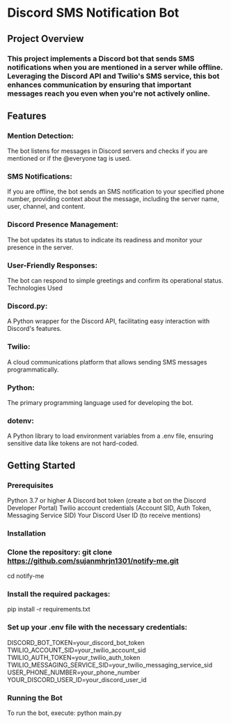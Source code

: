 # Discord SMS Notification Bot
## Project Overview
### This project implements a Discord bot that sends SMS notifications when you are mentioned in a server while offline. Leveraging the Discord API and Twilio's SMS service, this bot enhances communication by ensuring that important messages reach you even when you're not actively online.

## Features
### Mention Detection: 
The bot listens for messages in Discord servers and checks if you are mentioned or if the @everyone tag is used.
### SMS Notifications: 
If you are offline, the bot sends an SMS notification to your specified phone number, providing context about the message, including the server name, user, channel, and content.
### Discord Presence Management: 
The bot updates its status to indicate its readiness and monitor your presence in the server.
### User-Friendly Responses: 
The bot can respond to simple greetings and confirm its operational status.
Technologies Used
### Discord.py: 
A Python wrapper for the Discord API, facilitating easy interaction with Discord's features.
### Twilio: 
A cloud communications platform that allows sending SMS messages programmatically.
### Python: 
The primary programming language used for developing the bot.
### dotenv: 
A Python library to load environment variables from a .env file, ensuring sensitive data like tokens are not hard-coded.
## Getting Started
### Prerequisites
Python 3.7 or higher
A Discord bot token (create a bot on the Discord Developer Portal)
Twilio account credentials (Account SID, Auth Token, Messaging Service SID)
Your Discord User ID (to receive mentions)
### Installation
### Clone the repository: git clone https://github.com/sujanmhrjn1301/notify-me.git
cd notify-me
### Install the required packages:
pip install -r requirements.txt
### Set up your .env file with the necessary credentials:
DISCORD_BOT_TOKEN=your_discord_bot_token
TWILIO_ACCOUNT_SID=your_twilio_account_sid
TWILIO_AUTH_TOKEN=your_twilio_auth_token
TWILIO_MESSAGING_SERVICE_SID=your_twilio_messaging_service_sid
USER_PHONE_NUMBER=your_phone_number
YOUR_DISCORD_USER_ID=your_discord_user_id
### Running the Bot
To run the bot, execute:
python main.py
